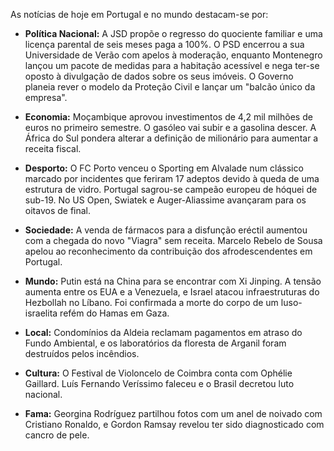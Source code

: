 As notícias de hoje em Portugal e no mundo destacam-se por:

*   **Política Nacional:** A JSD propõe o regresso do quociente familiar e uma licença parental de seis meses paga a 100%. O PSD encerrou a sua Universidade de Verão com apelos à moderação, enquanto Montenegro lançou um pacote de medidas para a habitação acessível e nega ter-se oposto à divulgação de dados sobre os seus imóveis. O Governo planeia rever o modelo da Proteção Civil e lançar um "balcão único da empresa".

*   **Economia:** Moçambique aprovou investimentos de 4,2 mil milhões de euros no primeiro semestre. O gasóleo vai subir e a gasolina descer. A África do Sul pondera alterar a definição de milionário para aumentar a receita fiscal.

*   **Desporto:** O FC Porto venceu o Sporting em Alvalade num clássico marcado por incidentes que feriram 17 adeptos devido à queda de uma estrutura de vidro. Portugal sagrou-se campeão europeu de hóquei de sub-19. No US Open, Swiatek e Auger-Aliassime avançaram para os oitavos de final.

*   **Sociedade:** A venda de fármacos para a disfunção eréctil aumentou com a chegada do novo "Viagra" sem receita. Marcelo Rebelo de Sousa apelou ao reconhecimento da contribuição dos afrodescendentes em Portugal.

*   **Mundo:** Putin está na China para se encontrar com Xi Jinping. A tensão aumenta entre os EUA e a Venezuela, e Israel atacou infraestruturas do Hezbollah no Líbano. Foi confirmada a morte do corpo de um luso-israelita refém do Hamas em Gaza.

*   **Local:** Condomínios da Aldeia reclamam pagamentos em atraso do Fundo Ambiental, e os laboratórios da floresta de Arganil foram destruídos pelos incêndios.

*   **Cultura:** O Festival de Violoncelo de Coimbra conta com Ophélie Gaillard. Luís Fernando Veríssimo faleceu e o Brasil decretou luto nacional.

*   **Fama:** Georgina Rodríguez partilhou fotos com um anel de noivado com Cristiano Ronaldo, e Gordon Ramsay revelou ter sido diagnosticado com cancro de pele.